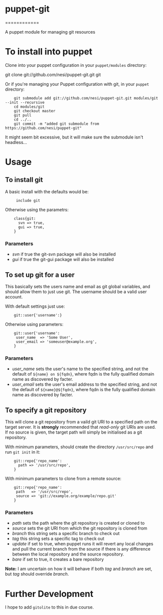 # puppet-git
============

A puppet module for managing git resources

# To install into puppet

Clone into your puppet configuration in your `puppet/modules` directory:

 git clone git://github.com/nesi/puppet-git.git git

Or if you're managing your Puppet configuration with git, in your `puppet` directory:

		git submodule add git://github.com/nesi/puppet-git.git modules/git --init --recursive
		cd modules/git
		git checkout master
		git pull
		cd ../..
		git commit -m "added git submodule from https://github.com/nesi/puppet-git"

It might seem bit excessive, but it will make sure the submodule isn't headless...

# Usage

## To install git

A basic install with the defaults would be:

		 include git

Otherwise using the parametrs:

		class{git:
		  svn => true,
		  gui => true,
		}

### Parameters

* *svn* if true the git-svn package will also be installed
* *gui* if true the git-gui package will also be installed

## To set up git for a user

This basically sets the users name and email as git global variables, and should allow them to just use git. The username should be a valid user account.

With default settings just use:

		git::user{'username':}

Otherwise using parameters:

		git::user{'username':
		 user_name  => 'Some User',
		 user_email => 'someuser@example.org', 
		}

### Parameters

* *user_name* sets the user's name to the specified string, and not the default of `${name} on ${fqdn}`, where fqdn is the fully qualified domain name as discovered by facter.
* *user_email* sets the user's email address to the specified string, and not the default of `${name}@${fqdn}`, where fqdn is the fully qualified domain name as discovered by facter.

## To specify a git repository

This will clone a git repository from a vaild git URI to a specified path on the target server. It is **strongly** recommended that *read-only* git URIs are used. If no source is given, the target path will simply be initialised as a git repository.

With minimum parameters, should create the directory `/usr/src/repo` and run `git init` in it:

		git::repo{'repo_name':
		  path => '/usr/src/repo',
		}

With minimum parameters to clone from a remote source:

		git::repo{'repo_name':
		 path   => '/usr/src/repo',
		 source => 'git://example.org/example/repo.git'
		}

### Parameters

* *path* sets the path where the git repository is created or cloned to
* *source* sets the git URI from which the git repository is cloned from
* *branch* this string sets a specific branch to check out
* *tag* this string sets a specific tag to check out
* *update* if set to true, when puppet runs it will revert any local changes and pull the current branch from the source if there is any difference between the local repository and the source repository.
*  *bare* if set to true, it creates a bare repository

**Note:** I am uncertain on how it will behave if both *tag* and *branch* are set, but *tag* should override *branch*.

# Further Development

I hope to add `gitolite` to this in due course.
